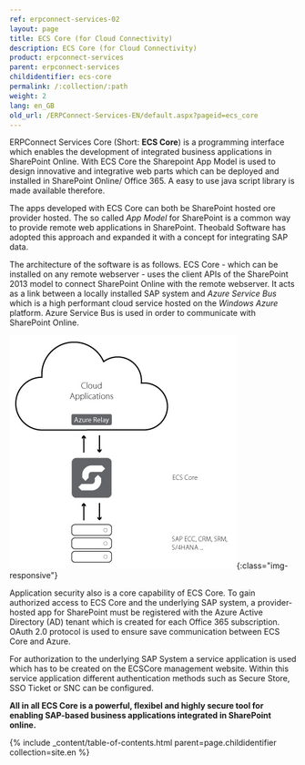```yaml
---
ref: erpconnect-services-02
layout: page
title: ECS Core (for Cloud Connectivity)
description: ECS Core (for Cloud Connectivity)
product: erpconnect-services
parent: erpconnect-services
childidentifier: ecs-core
permalink: /:collection/:path
weight: 2
lang: en_GB
old_url: /ERPConnect-Services-EN/default.aspx?pageid=ecs_core
---
```


ERPConnect Services Core (Short: **ECS Core**) is a programming interface which enables the development of integrated business applications in SharePoint Online. With ECS Core the Sharepoint App Model is used to design innovative and integrative web parts which can be deployed and installed in SharePoint Online/ Office 365. A easy to use java script library is made available therefore. 

The apps developed with ECS Core can both be SharePoint hosted ore provider hosted. The so called *App Model* for SharePoint is a common way to provide remote web applications in SharePoint. Theobald Software has adopted this approach and expanded it with a concept for integrating SAP data. 

The architecture of the software is as follows. ECS Core - which can be installed on any remote webserver - uses the client APIs of the SharePoint 2013 model to connect SharePoint Online with the remote webserver. It acts as a link between a locally installed SAP system and *Azure Service Bus* which is a high performant cloud service hosted on the *Windows Azure* platform. Azure Service Bus is used in order to communicate with SharePoint Online. 

![ecscore-architecture](/img/content/ecscore-architecture.jpg){:class="img-responsive"}

Application security also is a core capability of ECS Core. To gain authorized access to ECS Core and the underlying SAP system, a provider-hosted app for SharePoint must be registered with the Azure Active Directory (AD) tenant which is created for each Office 365 subscription. OAuth 2.0 protocol is used to ensure save communication between ECS Core and Azure. 

For authorization to the underlying SAP System a service application is used which has to be created on the ECSCore management website. Within this service application different authentication methods such as Secure Store, SSO Ticket or SNC can be configured.

**All in all ECS Core is a powerful, flexibel and highly secure tool for enabling SAP-based business applications integrated in SharePoint online.**

{% include _content/table-of-contents.html parent=page.childidentifier collection=site.en %}
